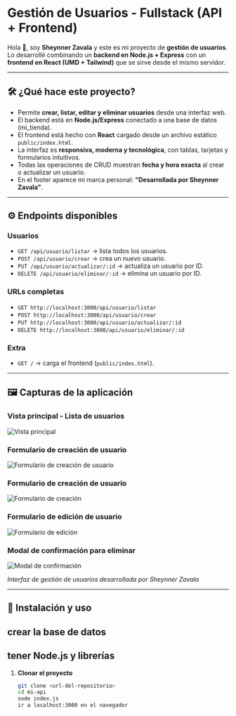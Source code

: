 # Gestión de Usuarios - Fullstack (API + Frontend)

Hola 👋, soy **Sheynner Zavala** y este es mi proyecto de **gestión de usuarios**.  
Lo desarrollé combinando un **backend en Node.js + Express** con un **frontend en React (UMD + Tailwind)** que se sirve desde el mismo servidor.

---

## 🛠️ ¿Qué hace este proyecto?

- Permite **crear, listar, editar y eliminar usuarios** desde una interfaz web.
- El backend está en **Node.js/Express** conectado a una base de datos (mi_tienda).
- El frontend está hecho con **React** cargado desde un archivo estático `public/index.html`.
- La interfaz es **responsiva, moderna y tecnológica**, con tablas, tarjetas y formularios intuitivos.
- Todas las operaciones de CRUD muestran **fecha y hora exacta** al crear o actualizar un usuario.
- En el footer aparece mi marca personal: **"Desarrollada por Sheynner Zavala"**.

---


## ⚙️ Endpoints disponibles

### Usuarios
- `GET /api/usuario/listar` → lista todos los usuarios.
- `POST /api/usuario/crear` → crea un nuevo usuario.
- `PUT /api/usuario/actualizar/:id` → actualiza un usuario por ID.
- `DELETE /api/usuario/eliminar/:id` → elimina un usuario por ID.

### URLs completas
- `GET http://localhost:3000/api/usuario/listar`
- `POST http://localhost:3000/api/usuario/crear`
- `PUT http://localhost:3000/api/usuario/actualizar/:id`
- `DELETE http://localhost:3000/api/usuario/eliminar/:id`

### Extra
- `GET /` → carga el frontend (`public/index.html`).

---

## 🖼️ Capturas de la aplicación

### Vista principal - Lista de usuarios
![Vista principal](https://github.com/user-attachments/assets/e1652a4d-9033-465a-87ec-0ea815a3cdd0)

### Formulario de creación de usuario
![Formulario de creación de usuario](https://github.com/user-attachments/assets/6cc19046-22ee-4101-a097-734609d32776)

### Formulario de creación de usuario
![Formulario de creación](https://github.com/user-attachments/assets/3344d016-8b7e-4e47-84c4-5b7a3af5c8c8)

### Formulario de edición de usuario
![Formulario de edición](https://github.com/user-attachments/assets/04273b3f-df56-4d3c-9c68-7db1e868bb8c)

### Modal de confirmación para eliminar
![Modal de confirmación](https://github.com/user-attachments/assets/8f0dffee-db49-46fb-b196-77c802a9a281)

*Interfaz de gestión de usuarios desarrollada por Sheynner Zavala*

---

## 🚀 Instalación y uso
## crear la base de datos
## tener Node.js y librerías
1. **Clonar el proyecto**
   ```bash
   git clone <url-del-repositorio>
   cd mi-api
   node index.js
   ir a localhost:3000 en el navegador
   
   
   
